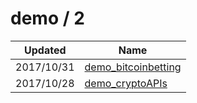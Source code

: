 
  # demo / 2

  | Updated    | Name                                                                  |
| ---------- | --------------------------------------------------------------------- |
| 2017/10/31 | [demo_bitcoinbetting](https://github.com/marcpre/demo_bitcoinbetting) |
| 2017/10/28 | [demo_cryptoAPIs](https://github.com/marcpre/demo_cryptoAPIs)         |
  